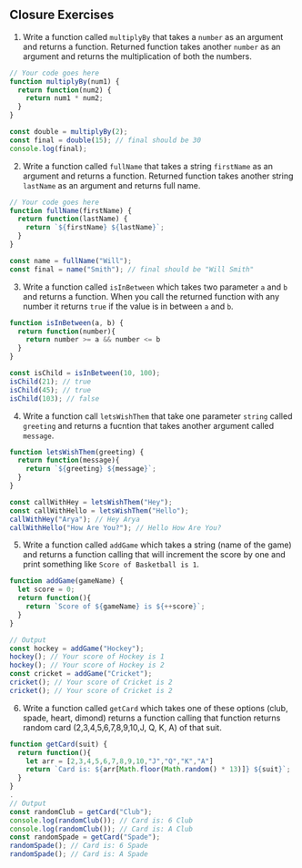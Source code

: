 ## Closure Exercises

1. Write a function called `multiplyBy` that takes a `number` as an argument and returns a function. Returned function takes another `number` as an argument and returns the multiplication of both the numbers.

```js
// Your code goes here
function multiplyBy(num1) {
  return function(num2) {
    return num1 * num2;
  }
}

const double = multiplyBy(2);
const final = double(15); // final should be 30
console.log(final);
```

2. Write a function called `fullName` that takes a string `firstName` as an argument and returns a function. Returned function takes another string `lastName` as an argument and returns full name.
```js
// Your code goes here
function fullName(firstName) {
  return function(lastName) {
    return `${firstName} ${lastName}`;
  }
}

const name = fullName("Will");
const final = name("Smith"); // final should be "Will Smith"
```

3. Write a function called `isInBetween` which takes two parameter `a` and `b` and returns a function. When you call the returned function with any number it returns `true` if the value is in between `a` and `b`.

```js
function isInBetween(a, b) {
  return function(number){
    return number >= a && number <= b
  }
}

const isChild = isInBetween(10, 100);
isChild(21); // true
isChild(45); // true
isChild(103); // false
```

4. Write a function call `letsWishThem` that take one parameter `string` called `greeting` and returns a fucntion that takes another argument called `message`.

```js
function letsWishThem(greeting) {
  return function(message){
    return `${greeting} ${message}`;
  }
}

const callWithHey = letsWishThem("Hey");
const callWithHello = letsWishThem("Hello");
callWithHey("Arya"); // Hey Arya
callWithHello("How Are You?"); // Hello How Are You?
```

5. Write a function called `addGame` which takes a string (name of the game) and returns a function calling that will increment the score by one and print something like `Score of Basketball is 1`.

```js
function addGame(gameName) {
  let score = 0;
  return function(){
    return `Score of ${gameName} is ${++score}`;
  }
}

// Output
const hockey = addGame("Hockey");
hockey(); // Your score of Hockey is 1
hockey(); // Your score of Hockey is 2
const cricket = addGame("Cricket");
cricket(); // Your score of Cricket is 2
cricket(); // Your score of Cricket is 2
```

6. Write a function called `getCard` which takes one of these options (club, spade, heart, dimond) returns a function calling that function returns random card (2,3,4,5,6,7,8,9,10,J, Q, K, A) of that suit.

```js
function getCard(suit) {
  return function(){
    let arr = [2,3,4,5,6,7,8,9,10,"J","Q","K","A"]
    return `Card is: ${arr[Math.floor(Math.random() * 13)]} ${suit}`;
  }
}
.
// Output
const randomClub = getCard("Club");
console.log(randomClub()); // Card is: 6 Club
console.log(randomClub()); // Card is: A Club
const randomSpade = getCard("Spade");
randomSpade(); // Card is: 6 Spade
randomSpade(); // Card is: A Spade
```
